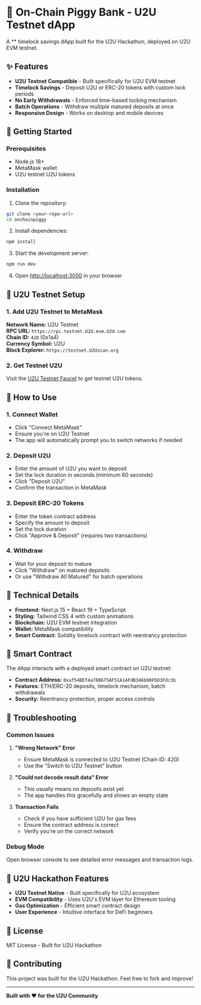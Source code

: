 # 🏦 On-Chain Piggy Bank - U2U Testnet dApp

A ** timelock savings dApp built for the U2U Hackathon, deployed on U2U EVM testnet.

## ✨ Features

- **U2U Testnet Compatible** - Built specifically for U2U EVM testnet
- **Timelock Savings** - Deposit U2U or ERC-20 tokens with custom lock periods
- **No Early Withdrawals** - Enforced time-based locking mechanism
- **Batch Operations** - Withdraw multiple matured deposits at once
- **Responsive Design** - Works on desktop and mobile devices

## 🚀 Getting Started

### Prerequisites

- Node.js 18+ 
- MetaMask wallet
- U2U testnet U2U tokens

### Installation

1. Clone the repository:
```bash
git clone <your-repo-url>
cd onchainpiggy
```

2. Install dependencies:
```bash
npm install
```

3. Start the development server:
```bash
npm run dev
```

4. Open [http://localhost:3000](http://localhost:3000) in your browser

## 🔗 U2U Testnet Setup

### 1. Add U2U Testnet to MetaMask

**Network Name:** U2U Testnet  
**RPC URL:** `https://rpc.testnet.U2U.evm.U2U.com`  
**Chain ID:** `420` (0x1a4)  
**Currency Symbol:** U2U  
**Block Explorer:** `https://testnet.U2Uscan.org`

### 2. Get Testnet U2U

Visit the [U2U Testnet Faucet](https://testnet.U2Uscan.org/faucet) to get testnet U2U tokens.

## 💎 How to Use

### 1. Connect Wallet
- Click "Connect MetaMask" 
- Ensure you're on U2U Testnet
- The app will automatically prompt you to switch networks if needed

### 2. Deposit U2U
- Enter the amount of U2U you want to deposit
- Set the lock duration in seconds (minimum 60 seconds)
- Click "Deposit U2U"
- Confirm the transaction in MetaMask

### 3. Deposit ERC-20 Tokens
- Enter the token contract address
- Specify the amount to deposit
- Set the lock duration
- Click "Approve & Deposit" (requires two transactions)

### 4. Withdraw
- Wait for your deposit to mature
- Click "Withdraw" on matured deposits
- Or use "Withdraw All Matured" for batch operations

## 🔧 Technical Details

- **Frontend:** Next.js 15 + React 19 + TypeScript
- **Styling:** Tailwind CSS 4 with custom animations
- **Blockchain:** U2U EVM testnet integration
- **Wallet:** MetaMask compatibility
- **Smart Contract:** Solidity timelock contract with reentrancy protection

## 📱 Smart Contract

The dApp interacts with a deployed smart contract on U2U testnet:

- **Contract Address:** `0xaf54BEf4a78B675AF51A14FdB346b98FbD3Fdc3b`
- **Features:** ETH/ERC-20 deposits, timelock mechanism, batch withdrawals
- **Security:** Reentrancy protection, proper access controls

## 🐛 Troubleshooting

### Common Issues

1. **"Wrong Network" Error**
   - Ensure MetaMask is connected to U2U Testnet (Chain ID: 420)
   - Use the "Switch to U2U Testnet" button

2. **"Could not decode result data" Error**
   - This usually means no deposits exist yet
   - The app handles this gracefully and shows an empty state

3. **Transaction Fails**
   - Check if you have sufficient U2U for gas fees
   - Ensure the contract address is correct
   - Verify you're on the correct network

### Debug Mode

Open browser console to see detailed error messages and transaction logs.

## 🎯 U2U Hackathon Features

- **U2U Testnet Native** - Built specifically for U2U ecosystem
- **EVM Compatibility** - Uses U2U's EVM layer for Ethereum tooling
- **Gas Optimization** - Efficient smart contract design
- **User Experience** - Intuitive interface for DeFi beginners

## 📄 License

MIT License - Built for U2U Hackathon

## 🤝 Contributing

This project was built for the U2U Hackathon. Feel free to fork and improve!

---

**Built with ❤️ for the U2U Community**
